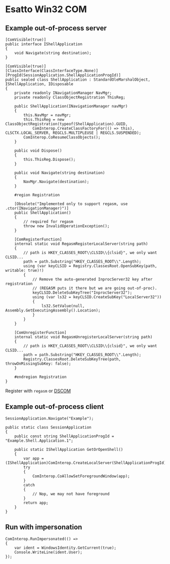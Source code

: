﻿# Esatto Win32 COM

## Example out-of-process server

    [ComVisible(true)]
    public interface IShellApplication
    {
        void Navigate(string destination);
    }

    [ComVisible(true)]
    [ClassInterface(ClassInterfaceType.None)]
    [ProgId(SessionApplication.ShellApplicationProgId)]
    public sealed class ShellApplication : StandardOleMarshalObject, IShellApplication, IDisposable
    {
        private readonly INavigationManager NavMgr;
        private readonly ClassObjectRegistration ThisReg;

        public ShellApplication(INavigationManager navMgr)
        {
            this.NavMgr = navMgr;
            this.ThisReg = new ClassObjectRegistration(typeof(ShellApplication).GUID,
                ComInterop.CreateClassFactoryFor(() => this), CLSCTX.LOCAL_SERVER, REGCLS.MULTIPLEUSE | REGCLS.SUSPENDED);
            ComInterop.CoResumeClassObjects();
        }

        public void Dispose()
        {
            this.ThisReg.Dispose();
        }

        public void Navigate(string destination) 
        {
            NavMgr.Navigate(destination);
        }

        #region Registration

        [Obsolete("Implemented only to support regasm, use .ctor(INavigationManager)")]
        public ShellApplication()
        {
            // required for regasm
            throw new InvalidOperationException();
        }

        [ComRegisterFunction]
        internal static void RegasmRegisterLocalServer(string path)
        {
            // path is HKEY_CLASSES_ROOT\\CLSID\\{clsid}", we only want CLSID...
            path = path.Substring("HKEY_CLASSES_ROOT\\".Length);
            using (var keyCLSID = Registry.ClassesRoot.OpenSubKey(path, writable: true)!)
            {
                // Remove the auto-generated InprocServer32 key after registration
                // (REGASM puts it there but we are going out-of-proc).
                keyCLSID.DeleteSubKeyTree("InprocServer32");
                using (var ls32 = keyCLSID.CreateSubKey("LocalServer32"))
                {
                    ls32.SetValue(null, Assembly.GetExecutingAssembly().Location);
                }
            }
        }

        [ComUnregisterFunction]
        internal static void RegasmUnregisterLocalServer(string path)
        {
            // path is HKEY_CLASSES_ROOT\\CLSID\\{clsid}", we only want CLSID...
            path = path.Substring("HKEY_CLASSES_ROOT\\".Length);
            Registry.ClassesRoot.DeleteSubKeyTree(path, throwOnMissingSubKey: false);
        }

        #endregion Registration
    }

Register with `regasm` or [DSCOM](https://github.com/dspace-group/dscom)

## Example out-of-process client

    SessionApplication.Navigate("Example");

    public static class SessionApplication
    {
        public const string ShellApplicationProgId = "Example.Shell.Application.1";

        public static IShellApplication GetOrOpenShell()
        {
            var app = (IShellApplication)ComInterop.CreateLocalServer(ShellApplicationProgId);
            try
            {
                ComInterop.CoAllowSetForegroundWindow(app);
            }
            catch
            {
                // Nop, we may not have foreground
            }
            return app;
        }
    }

## Run with impersonation

    ComInterop.RunImpersonated(() =>
    {
        var ident = WindowsIdentity.GetCurrent(true);
        Console.WriteLine(ident.User);
    });